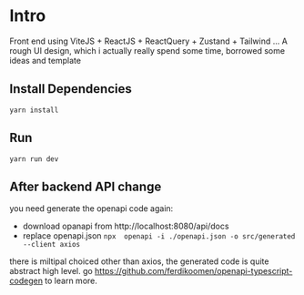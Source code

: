 # Intro
Front end using ViteJS + ReactJS + ReactQuery + Zustand + Tailwind ...
A rough UI design, which i actually really spend some time, borrowed some ideas and template
## Install Dependencies
`yarn install`

## Run
`yarn run dev`
## After backend API change
you need generate the openapi code again: 
- download opanapi from http://localhost:8080/api/docs
- replace openapi.json
`npx  openapi -i ./openapi.json -o src/generated --client axios`

there is miltipal choiced other than axios, the generated code is quite abstract high level.
go https://github.com/ferdikoomen/openapi-typescript-codegen to learn more.

